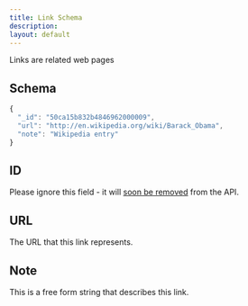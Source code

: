 ```yaml
---
title: Link Schema
description: 
layout: default
---
```


Links are related web pages

## Schema

``` javascript
{
  "_id": "50ca15b832b4846962000009",
  "url": "http://en.wikipedia.org/wiki/Barack_Obama",
  "note": "Wikipedia entry"
}
```

## ID

Please ignore this field - it will [soon be removed](https://github.com/mysociety/popit/issues/232) from the API.

## URL

The URL that this link represents.

## Note

This is a free form string that describes this link.
